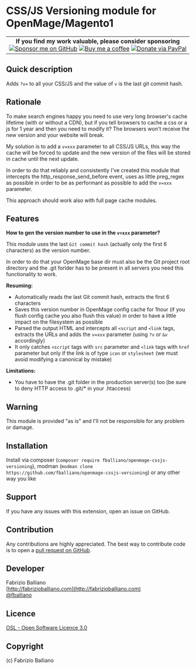 CSS/JS Versioning module for OpenMage/Magento1
=============================

<table><tr><td align=center>
<strong>If you find my work valuable, please consider sponsoring</strong><br />
<a href="https://github.com/sponsors/fballiano" target=_blank title="Sponsor me on GitHub"><img src="https://img.shields.io/badge/sponsor-30363D?style=for-the-badge&logo=GitHub-Sponsors&logoColor=#white" alt="Sponsor me on GitHub" /></a>
<a href="https://www.buymeacoffee.com/fballiano" target=_blank title="Buy me a coffee"><img src="https://img.shields.io/badge/Buy_Me_A_Coffee-FFDD00?style=for-the-badge&logo=buy-me-a-coffee&logoColor=black" alt="Buy me a coffee" /></a>
<a href="https://www.paypal.com/paypalme/fabrizioballiano" target=_blank title="Donate via PayPal"><img src="https://img.shields.io/badge/PayPal-00457C?style=for-the-badge&logo=paypal&logoColor=white" alt="Donate via PayPal" /></a>
</td></tr></table>

Quick description
---------

Adds `?v=` to all your CSS/JS and the value of `v` is the last git commit hash. 

Rationale
---------

To make search engines happy you need to use very long browser's cache lifetime
(with or without a CDN), but if you tell browsers to cache a css or a js for 1 year 
and then you need to modify it? The browsers won't receive the new version and your website
will break.

My solution is to add a `v=xxx` parameter to all CSS/JS URLs, this way the cache will be forced to
update and the new version of the files will be stored in cache until the next update.

In order to do that reliably and consistently I've created this module that intercepts the
http_response_send_before event, uses as little preg_regex as possible in order to be as
performant as possible to add the `v=xxx` parameter.

This approach should work also with full page cache modules.

Features
---------

**How to gen the version number to use in the `v=xxx` parameter?**

This module uses the last `Git commit hash` (actually only the first 6 characters) as the version number.

In order to do that your OpenMage base dir must also be the Git project root directory and the .git forlder
has to be present in all servers you need this functionality to work.

**Resuming:**
- Automatically reads the last Git commit hash, extracts the first 6 characters
- Saves this version number in OpenMage config cache for 1hour
  (if you flush config cache you also flush this value) in order to have a little
  impact on the filesystem as possible
- Parsed the output HTML and intercepts all `<script` and `<link` tags, extracts the URLs
  and adds the `v=xxx` parameter (using `?v` or `&v` accordingly)
- It only catches `<script` tags with `src` parameter and `<link` tags with `href` parameter
  but only if the link is of type `icon` or `stylesheet` (we must avoid modifying a canonical
  by mistake)

**Limitations:**
- You have to have the .git folder in the production server(s) too
  (be sure to deny HTTP access to .git/* in your .htaccess)

Warning
---------

This module is provided "as is" and I'll not be responsible for any problem or damage.

Installation
------------

Install via composer (`composer require fballiano/openmage-cssjs-versioning`),
modman (`modman clone https://github.com/fballiano/openmage-cssjs-versioning`)
or any other way you like

Support
-------
If you have any issues with this extension, open an issue on GitHub.

Contribution
------------
Any contributions are highly appreciated. The best way to contribute code is to open a
[pull request on GitHub](https://help.github.com/articles/using-pull-requests).

Developer
---------
Fabrizio Balliano  
[http://fabrizioballiano.com](http://fabrizioballiano.com)  
[@fballiano](https://twitter.com/fballiano)

Licence
-------
[OSL - Open Software Licence 3.0](https://opensource.org/license/osl-3)

Copyright
---------
(c) Fabrizio Balliano